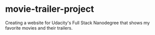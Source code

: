 # movie-trailer-project
Creating a website for Udacity's Full Stack Nanodegree that shows my favorite movies and their trailers.
